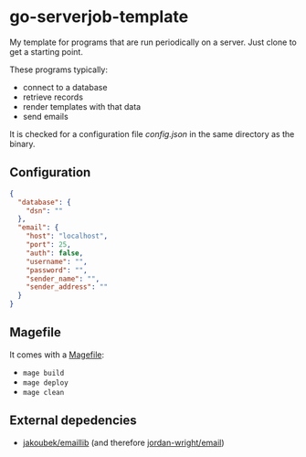 # go-serverjob-template

My template for programs that are run periodically on a server. Just clone to get a starting point.

These programs typically:

- connect to a database
- retrieve records
- render templates with that data
- send emails

It is checked for a configuration file _config.json_ in the same directory as the binary.

## Configuration

```json
{
  "database": {
    "dsn": ""
  },
  "email": {
    "host": "localhost",
    "port": 25,
    "auth": false,
    "username": "",
    "password": "",
    "sender_name": "",
    "sender_address": ""
  }
}
```

## Magefile

It comes with a [Magefile](https://magefile.org/):

- `mage build`
- `mage deploy`
- `mage clean`

## External depedencies

- [jakoubek/emaillib](https://github.com/jakoubek/emaillib) (and therefore [jordan-wright/email](https://github.com/jordan-wright/email))